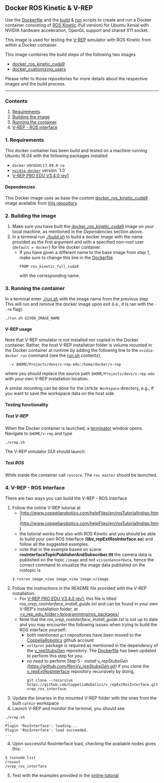 ## Docker ROS Kinetic & V-REP

Use the [Dockerfile](./Dockerfile) and the [build](./build.sh) & [run](./build.sh) scripts to create and run a Docker container consisting of [ROS Kinetic](http://wiki.ros.org/kinetic) (full version) for Ubuntu Xenial with NVIDIA hardware acceleration, OpenGL support and shared X11 socket. 

This image is used for testing the [V-REP](http://www.coppeliarobotics.com/index.html) simulator with ROS Kinetic from within a Docker container.

This image combines the build steps of the following two images
* [docker_ros_kinetic_cuda9](https://github.com/gandrein/docker_ros_kinetic_cuda9)
* [docker_customizing_users](https://github.com/gandrein/docker_customizing_users)

Please refer to those repositories for more details about the respective images and the build process.

---

### Contents
1. [Requirements](#1-requirements)
2. [Building the image](#2-building-the-image)
3. [Running the container](#3-running-the-container)
3. [V-REP - ROS interface](#4-v-rep---ros-interface)

### 1. Requirements

This docker container has been build and tested on a machine running Ubuntu 16.04 with the following packages installed
* `docker` version `17.09.0-ce`
* [`nvidia-docker`](https://github.com/NVIDIA/nvidia-docker/wiki/Installation-(version-1.0)) version `1.0`
* [V-REP PRO EDU V3.4.0 rev1](http://www.coppeliarobotics.com/downloads.html)

#### Dependencies
This Docker image uses as base the custom [docker_ros_kinetic_cuda9](https://github.com/gandrein/docker_ros_kinetic_cuda9) image available from [this repository](https://github.com/gandrein/docker_ros_kinetic_cuda9).

### 2. Building the image

1. Make sure you have built the [docker_ros_kinetic_cuda9](https://github.com/gandrein/docker_ros_kinetic_cuda9) image on your local machine, as mentioned in the _Dependencies_ section above. 
2. In a terminal run [./build.sh](./build.sh) to build a docker image with the name provided as the first argument and with a specified non-root user (`default = docker`) for the docker container.
	* If you have given a different name to the base image from step 1, make sure to change this line in the [Dockerfile](./Dockerfile)
		```
		FROM ros_kinetic_full_cuda9 
		```
		with the corresponding name.


### 3. Running the container

In a terminal enter [./run.sh](./run.sh) with the image name from the previous step. This will run and remove the docker image upon exit (i.e., it is ran with the `--rm` flag).
```
./run.sh GIVEN_IMAGE_NAME
```

#### V-REP usage

Note that V-REP simulator is not installed nor copied in the Docker container. Rather, the host V-REP installation folder is volume mounted in the Docker container at runtime by adding the following line to the `nvidia-docker run` command (see the [run.sh](./run.sh) contents),
```
  -v $HOME/Projects/devs/v-rep-edu:/home/docker/v-rep
```
where you should replace the source path `$HOME/Projects/devs/v-rep-edu` with your own V-REP installation location. 

A similar mounting can be done for the `CATKIN Workspace` directory, e.g., if you want to save the workspace data on the host side.

#### Testing functionality

##### Test V-REP

When the Docker container is launched, a [terminator](https://gnometerminator.blogspot.nl/p/introduction.html) window opens. Navigate to `$HOME/v-rep` and type 
```
./vrep.sh
``` 
The V-REP simulator GUI should launch. 


##### Test ROS

While inside the container call `roscore`. The `ros master` should be launched. 

### 4. V-REP - ROS Interface

There are two ways you can build the V-REP - ROS Interface
1. Follow the online V-REP tutorial at
	* [http://www.coppeliarobotics.com/helpFiles/en/rosTutorialIndigo.htm](http://www.coppeliarobotics.com/helpFiles/en/rosTutorialIndigo.htm)
	* the tutorial works fine also with ROS Kinetic and you should be able to build your own ROS Interface (**libv_repExtRosInterface.so**) and follow all the suggested examples. 
	* note that in the example based on scene **rosInterfaceTopicPublisherAndSubscriber.ttt** the camera data is published on the topic `/image` and not `visionSensorData`, hence the correct command to visualize the image data published on the rostopic is 
	```
	$ rosrun image_view image_view image:=/image
	```
2. Follow the instructions in the README file provided with the V-REP installation. 
	* For [V-REP PRO EDU V3.4.0 rev1](http://www.coppeliarobotics.com/downloads.html), this file is titled _ros_vrep_rosinterface_install_guide.txt_ and can be found in your own V-REP's installation folder, at [<v_rep_edu_folder>/programming/ros_packages/]()
	* Note that the _ros_vrep_rosinterface_install_guide.txt_ is not up to date and you may encounter the following issues when trying to build the ROS interface yourself:
	  * both mentioned `git` repositories have been moved to the [CoppeliaRobotics](https://github.com/CoppeliaRobotics) github account
	  * `xsltproc` package is required as mentioned in the dependency of the [v_repStubsGen](https://github.com/CoppeliaRobotics/v_repStubsGen) repository. The [Dockerfile](./Dockerfile) has been updated to perform this step for you.
	  * no need to perform Step 5 - _install v_repStubsGen (https://github.com/fferri/v_repStubsGen.git)_ if you clone the [v_repExtRosInterface](https://github.com/CoppeliaRobotics/v_repExtRosInterface) repository recursively by doing,
	    ```
	    git clone --recursive https://github.com/CoppeliaRobotics/v_repExtRosInterface.git vrep_ros_interface
	    ```
3. Update the binaries in the mounted V-REP folder with the ones from the built `catkin` workspace
4. Launch V-REP and monitor the terminal, you should see
```
./vrep.sh
...
Plugin 'RosInterface': loading...
Plugin 'RosInterface': load succeeded.
...
```
4. Upon successful RosInterface load, checking the available nodes gives this:
```
$ rosnode list
/rosout
/vrep_ros_interface
```
5. Test with the examples provided in the [online tutorial](http://www.coppeliarobotics.com/helpFiles/en/rosTutorialIndigo.htm)


